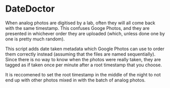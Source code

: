 # DateDoctor

When analog photos are digitised by a lab, often they will all come back with the same timestamp. This confuses Googe Photos, and they are presented in whichever order they are uploaded (which, unless done one by one is pretty much random).

This script adds date taken metadata which Google Photos can use to order them correctly instead (assuming that the files are named sequentially). Since there is no way to know when the photos were really taken, they are tagged as if taken once per minute after a root timestamp that you choose.

It is reccomened to set the root timestamp in the middle of the night to not end up with other photos mixed in with the batch of analog photos.
